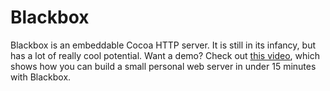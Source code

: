Blackbox
========
Blackbox is an embeddable Cocoa HTTP server. It is still in its infancy, but has a lot of really cool potential. Want a demo? Check out [this video](http://vimeo.com/3416746), which shows how you can build a small personal web server in under 15 minutes with Blackbox.